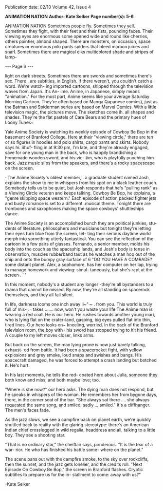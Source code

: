 Publication date: 02/10
Volume 42, Issue 4

**ANIMATION NATION**
**Author: Kate Selker**
**Page number(s): 5-6**

ANIMATION NATION 
Sometimes people fly. Sometimes they 
yell. Sometimes they fight, with their 
feet and their fists, pounding faces. Their 
viewing eyes are enormous 
some opened wide 
and round like cherries, others pointier, 
almond shaped. There are monsters, on 
occasion, space creatures or enormous 
polo 
pants spiders that bleed maroon juices and 
snarl. Sometimes there are magical elks 
multicolored shade and stripes of lamp-


--- Page 6 ---

light on dark streets. Sometimes there are 
swords and sometimes there's sex. There 
. are·subtitles, in English. If there weren't, 
you couldn't catch a word. We're watch-
ing imported cartoons, shipped through 
the television waves from Japan. It's An-
ime. Anime, in Japanese, simply means 
"animation." For the most part, Anime 
seems like your average Saturday Morning 
Cartoon. They're often based on Manga 
Qapanese comics), just as the Batman 
and Spiderman series are based on Marvel 
Comics. With a little television magic, the 
pictures move. The sketches come ih. all 
shapes and shades. They're the flat pastels 
of Care Bears and the primary hues of 
Loony Tunes~ 

Yale Anime Society is watching its 
weekly episode of Cowboy Be Bop in the 
basement of Branford College. Here at 
their "viewing circle," there are ten or so 
figures in hoodies and polo shirts, cargo 
pants and skirts. Nobody says hi. Shuf-
fling in at 9:30 pm, I'm late, and they're 
already engaged, save for one young man 
in the back, who is happily brandishing 
a homemade wooden sword, and his vic-
tim, who is playfully punching him back. 
Jazz music slips from the speakers, and 
there's a rocky spacescape on the screen. 

· The Anime Society's oldest member, . 
a graduate student named Josh, explains 
the show to me in whispers from his spot 
on a black leather couch. Somebody tells 
us to be quiet, but Josh responds that 
he's "pulling rank" as a Viewing Circle 
veteran and keeps talking. Cowboy Be 
Bop, he explains, a "genre skipping space 
western." Each episode of action packed 
fighter jets and busty romance is set to a 
different .musical theme. Tonight there are 
trombones and saxophones making the 
space cowboys' shuttleships dance. 

The Anime Society is an accomplished 
bunch 
they are political junkies, stu-
dents of literature, philosophers and 
musicians 
but tonight they're letting 
their eyes turn blue from the screen, let-
ting their serious daytime world morph 
into sornething utterly fantastical. You 
can see the reflection of the cartoon in a 
few pairs of glasses. Fernando, a senior 
member, molds his body into the couch 
as the spaceship lands, and Josh's body is 
tense in observation, muscles rubberband 
taut as he watches a man hop out of the 
ship and onto the bumpy gray surface of 
6 
"DO YOU HAVE A COMRADE? 
some distant planet. Alex, a sophomore, 
has her computer on her lap, trying to 
manage homework and viewing· simul-
taneously, but she's rapt at the screen·. ' ' 

In this moment, nobody's a student any 
longer -they're all bystanders to a drama 
that cannot be missed. By now, they're all 
standing on spacerock themselves, and 
they all fall silent. 

In life, darkness looms one inch away 
ii~"·~ . from you. This world is truly full of mis-
. · takes ....... now, won't you waste your life 
The Anime man is wearing a red 
coat. He is our hero. He rushes towards 
another young mari, who is lying flat on 
the crater-land, gasping, big eyes pulled 
flat into thin, tired lines. Our hero looks 
on~ kneeling, worried. In the back of the 
Branford television room, the boy with · 
his sword has stopped trying to hit his 
friend. A couple to my left moves closer, 
links arms. 

But back on the screen, the man lying 
prone is now just barely talking, exhaust-
ed from battle. It had been a spacerocket 
fight, with yellow explosions and grey 
smoke, loud snaps and swishes and bangs. 
His spacecraft damaged, he was forced to 
attempt a crash landing but botched it. 
He's hurt. 

In his last moments, he tells the red-
coated hero about Julia, someone they 
both know and miss, and both maybe 
love; too. 

"Where is she now?" our hero 
asks. The dying man does not respond, 
but he speaks in whispers of the woman. 
He remembers her from bygone days, 
there, in the corner seat of the bar. "She 
always sat there .... she always requested 
the same song, and smiled, sadly ... 
smiled." It's a cliffhanger. The men's faces 
fade. 

As the jazz slows, we see a campfire 
back on planet earth, we're quickly 
shuttled back to reality with the glaring 
stereotype: there's an American Indian 
chief crosslegged in wild regalia, headdress 
and all, talking to a little boy. They see a 
shooting star. 

"That is no ordinary star," the cheiftan 
says, ponderous. "It is the tear of a war-
rior. He who has finished his battle some-
where on the planet." 

The scene pans out with the campfire 
smoke, to the sky over rockcliffs, then the 
sunset, and the jazz gets lonelier, and the 
credits roll. "Next Episode On Cowboy 
Be Bop," the screen in Branford flashes. 
Cryptic subtitles to prepare us for the in-
stallment to come: 
away with us?" 

-Kate Selker